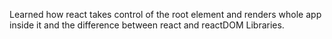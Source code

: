 Learned how react takes control of the root element and renders whole app inside it and the difference between react and reactDOM Libraries.
